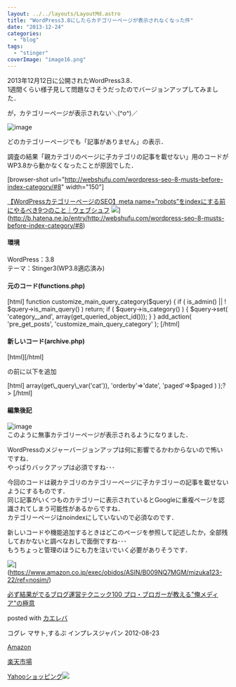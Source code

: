 ```yaml
---
layout: ../../layouts/LayoutMd.astro
title: "WordPress3.8にしたらカテゴリーページが表示されなくなった件"
date: "2013-12-24"
categories: 
  - "blog"
tags: 
  - "stinger"
coverImage: "image16.png"
---
```


2013年12月12日に公開されたWordPress3.8．  
1週間くらい様子見して問題なさそうだったのでバージョンアップしてみました．

が，カテゴリーページが表示されない＼(^o^)／

![image](/archive/images/image16.png "image")

どのカテゴリーページでも「記事がありません」の表示．

調査の結果「親カテゴリのページに子カテゴリの記事を載せない」用のコードがWP3.8から動かなくなったことが原因でした．

\[browser-shot url="http://webshufu.com/wordpress-seo-8-musts-before-index-category/#8" width="150"\]

[【WordPressカテゴリーページのSEO】meta name=”robots”をindexにする前にやるべき9つのこと｜ウェブシュフ](http://webshufu.com/wordpress-seo-8-musts-before-index-category/#8) ![](http://b.hatena.ne.jp/entry/image/http://webshufu.com/wordpress-seo-8-musts-before-index-category/#8)](http://b.hatena.ne.jp/entry/http://webshufu.com/wordpress-seo-8-musts-before-index-category/#8)

#### 環境

WordPress：3.8  
テーマ：Stinger3(WP3.8適応済み)

#### 元のコード(functions.php)

\[html\] function customize\_main\_query\_category($query) { if ( is\_admin() || ! $query->is\_main\_query() ) return; if ( $query->is\_category() ) { $query->set( 'category\_\_and', array(get\_queried\_object\_id())); } } add\_action( 'pre\_get\_posts', 'customize\_main\_query\_category' ); \[/html\]  
  

#### 新しいコード(archive.php)

\[html\]<?php if ( have\_posts() ) : while ( have\_posts() ) : the\_post(); ?>\[/html\]  
  

の前に以下を追加

\[html\] <?php global $paged; query\_posts( array( 'category\_\_and'=> array(get\_query\_var('cat')), 'orderby'=>'date', 'paged'=>$paged ) );?> \[/html\]  
  

#### 編集後記

![image](/archive/images/image17.png "image")   
このように無事カテゴリーページが表示されるようになりました．

WordPressのメジャーバージョンアップは何に影響でるかわからないので怖いですね．  
やっぱりバックアップは必須ですね･･･

今回のコードは親カテゴリのカテゴリーページに子カテゴリーの記事を載せないようにするものです．  
同じ記事がいくつものカテゴリーに表示されているとGoogleに重複ページを認識されてしまう可能性があるからですね．  
カテゴリーページはnoindexにしていないので必須なのです．

新しいコードや機能追加するときはどこのページを参照して記述したか，全部残しておかないと調べなおしで面倒ですね･･･  
もうちょっと管理のほうにも力を注いでいく必要がありそうです．

![](/archive/images/51R5X8BZm-L._SL160_.jpg)](https://www.amazon.co.jp/exec/obidos/ASIN/B009NQ7MGM/mizuka123-22/ref=nosim/)

[必ず結果がでるブログ運営テクニック100 プロ・ブロガーが教える"俺メディア"の極意](https://www.amazon.co.jp/exec/obidos/ASIN/B009NQ7MGM/mizuka123-22/ref=nosim/)

posted with [カエレバ](http://kaereba.com)

コグレ マサト,するぷ インプレスジャパン 2012-08-23

[Amazon](http://www.amazon.co.jp/gp/search?keywords=%8B%C9%88%D3%20%83u%83%8D%83O%89%5E%89c%83e%83N%83j%83b%83N100&__mk_ja_JP=%83J%83%5E%83J%83i&tag=mizuka123-22 "アマゾン")

[楽天市場](http://hb.afl.rakuten.co.jp/hgc/032b53ee.4b34c5ee.0f4a541e.f440145e/?pc=http%3A%2F%2Fsearch.rakuten.co.jp%2Fsearch%2Fmall%2F%25E6%25A5%25B5%25E6%2584%258F%2520%25E3%2583%2596%25E3%2583%25AD%25E3%2582%25B0%25E9%2581%258B%25E5%2596%25B6%25E3%2583%2586%25E3%2582%25AF%25E3%2583%258B%25E3%2583%2583%25E3%2582%25AF100%2F-%2Ff.1-p.1-s.1-sf.0-st.A-v.2%3Fx%3D0%26scid%3Daf_ich_link_urltxt%26m%3Dhttp%3A%2F%2Fm.rakuten.co.jp%2F "楽天市場")

[Yahooショッピング![](//ad.jp.ap.valuecommerce.com/servlet/gifbanner?sid=3066752&pid=881990642)](//ck.jp.ap.valuecommerce.com/servlet/referral?sid=3066752&pid=881990642&vc_url=http%3A%2F%2Fshopping.search.yahoo.co.jp%2Fsearch%3FuIv%3Don%26ei%3DUTF-8%26tab_ex%3Dcommerce%26slider%3D0%26va%3D%25E6%25A5%25B5%25E6%2584%258F%2520%25E3%2583%2596%25E3%2583%25AD%25E3%2582%25B0%25E9%2581%258B%25E5%2596%25B6%25E3%2583%2586%25E3%2582%25AF%25E3%2583%258B%25E3%2583%2583%25E3%2582%25AF100 "Yahooショッピング")
